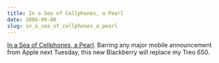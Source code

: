 ```yaml
---
title: In a Sea of Cellphones, a Pearl
date: 2006-09-08
slug: in_a_sea_of_cellphones_a_pearl
---
```

<p><a href="http://www.nytimes.com/2006/09/07/technology/07pogue.html?ex=1315281600&en=a0e2198d83b8834e&ei=5090&partner=rssuserland&emc=rss">In a Sea of Cellphones, a Pearl</a>. Barring any major mobile announcement from Apple next Tuesday, this new Blackberry will replace my Treo 650.</p>